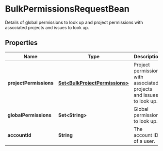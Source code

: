 

# BulkPermissionsRequestBean

Details of global permissions to look up and project permissions with associated projects and issues to look up.

## Properties

Name | Type | Description | Notes
------------ | ------------- | ------------- | -------------
**projectPermissions** | [**Set&lt;BulkProjectPermissions&gt;**](BulkProjectPermissions.md) | Project permissions with associated projects and issues to look up. |  [optional]
**globalPermissions** | **Set&lt;String&gt;** | Global permissions to look up. |  [optional]
**accountId** | **String** | The account ID of a user. |  [optional]



